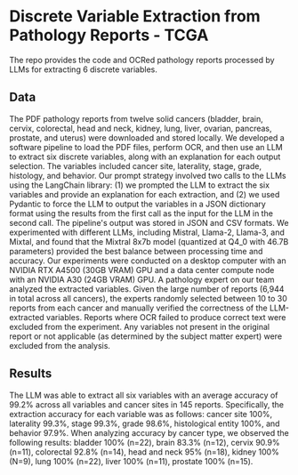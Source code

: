 # Discrete Variable Extraction from Pathology Reports - TCGA
The repo provides the code and OCRed pathology reports processed by LLMs for extracting 6 discrete variables.

## Data
The PDF pathology reports from twelve solid cancers (bladder, brain, cervix, colorectal, head and neck, kidney, lung, liver, ovarian, pancreas, prostate, and uterus) were downloaded and stored locally. We developed a software pipeline to load the PDF files, perform OCR, and then use an LLM to extract six discrete variables, along with an explanation for each output selection. The variables included cancer site, laterality, stage, grade, histology, and behavior. Our prompt strategy involved two calls to the LLMs using the LangChain library: (1) we prompted the LLM to extract the six variables and provide an explanation for each extraction, and (2)  we used Pydantic to force the LLM to output the variables in a JSON dictionary format using the results from the first call as the input for the LLM in the second call. The pipeline's output was stored in JSON and CSV formats. We experimented with different LLMs, including Mistral, Llama-2, Llama-3, and Mixtal, and found that the Mixtral 8x7b model (quantized at Q4_0 with 46.7B parameters) provided the best balance between processing time and accuracy. Our experiments were conducted on a desktop computer with an NVIDIA RTX A4500 (30GB VRAM) GPU and a data center compute node with an NVIDIA A30 (24GB VRAM) GPU. A pathology expert on our team analyzed the extracted variables. Given the large number of reports (6,944 in total across all cancers), the experts randomly selected between 10 to 30 reports from each cancer and manually verified the correctness of the LLM-extracted variables. Reports where OCR failed to produce correct text were excluded from the experiment. Any variables not present in the original report or not applicable (as determined by the subject matter expert) were excluded from the analysis.

## Results 
The LLM was able to extract all six variables with an average accuracy of 99.2% across all variables and cancer sites in 145 reports. Specifically, the extraction accuracy for each variable was as follows: cancer site 100%, laterality 99.3%, stage 99.3%, grade 98.6%, histological entity 100%, and behavior 97.9%. When analyzing accuracy by cancer type, we observed the following results: bladder 100% (n=22), brain 83.3% (n=12), cervix 90.9% (n=11), colorectal 92.8% (n=14), head and neck 95% (n=18), kidney 100% (N=9), lung 100% (n=22), liver 100% (n=11), prostate 100% (n=15).
